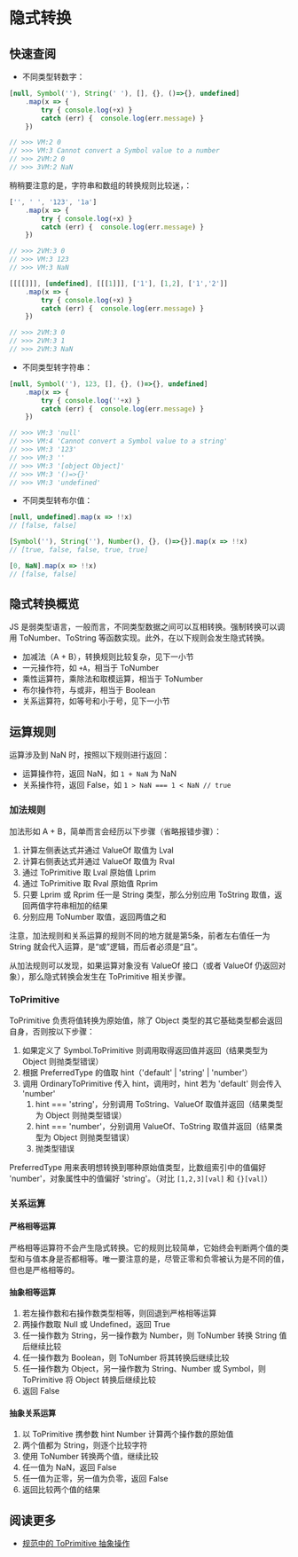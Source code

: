 # 隐式转换

## 快速查阅

* 不同类型转数字：

```js
[null, Symbol(''), String(' '), [], {}, ()=>{}, undefined]
    .map(x => {
        try { console.log(+x) }
        catch (err) {  console.log(err.message) }
    })

// >>> VM:2 0
// >>> VM:3 Cannot convert a Symbol value to a number
// >>> 2VM:2 0
// >>> 3VM:2 NaN
```

稍稍要注意的是，字符串和数组的转换规则比较迷，：

```js
['', ' ', '123', '1a']
    .map(x => {
        try { console.log(+x) }
        catch (err) {  console.log(err.message) }
    })

// >>> 2VM:3 0
// >>> VM:3 123
// >>> VM:3 NaN

[[[[]]], [undefined], [[[1]]], ['1'], [1,2], ['1','2']]
    .map(x => {
        try { console.log(+x) }
        catch (err) {  console.log(err.message) }
    })

// >>> 2VM:3 0
// >>> 2VM:3 1
// >>> 2VM:3 NaN
```

* 不同类型转字符串：

```js
[null, Symbol(''), 123, [], {}, ()=>{}, undefined]
    .map(x => {
        try { console.log(''+x) }
        catch (err) {  console.log(err.message) }
    })

// >>> VM:3 'null'
// >>> VM:4 'Cannot convert a Symbol value to a string'
// >>> VM:3 '123'
// >>> VM:3 ''
// >>> VM:3 '[object Object]'
// >>> VM:3 '()=>{}'
// >>> VM:3 'undefined'
```

* 不同类型转布尔值：

```js
[null, undefined].map(x => !!x)
// [false, false]

[Symbol(''), String(''), Number(), {}, ()=>{}].map(x => !!x)
// [true, false, false, true, true]

[0, NaN].map(x => !!x)
// [false, false]
```

## 隐式转换概览

JS 是弱类型语言，一般而言，不同类型数据之间可以互相转换。强制转换可以调用 ToNumber、ToString 等函数实现。此外，在以下规则会发生隐式转换。

* 加减法（A + B），转换规则比较复杂，见下一小节
* 一元操作符，如 `+A`，相当于 ToNumber
* 乘性运算符，乘除法和取模运算，相当于 ToNumber
* 布尔操作符，与或非，相当于 Boolean
* 关系运算符，如等号和小于号，见下一小节

## 运算规则

运算涉及到 NaN 时，按照以下规则进行返回：

* 运算操作符，返回 NaN，如 `1 + NaN` 为 NaN
* 关系操作符，返回 False，如 `1 > NaN === 1 < NaN // true`

### 加法规则

加法形如 A + B，简单而言会经历以下步骤（省略报错步骤）：

1. 计算左侧表达式并通过 ValueOf 取值为 Lval
2. 计算右侧表达式并通过 ValueOf 取值为 Rval
3. 通过 ToPrimitive 取 Lval 原始值 Lprim
4. 通过 ToPrimitive 取 Rval 原始值 Rprim
5. 只要 Lprim 或 Rprim 任一是 String 类型，那么分别应用 ToString 取值，返回两值字符串相加的结果
6. 分别应用 ToNumber 取值，返回两值之和

注意，加法规则和关系运算的规则不同的地方就是第5条，前者左右值任一为 String 就会代入运算，是“或”逻辑，而后者必须是“且”。

从加法规则可以发现，如果运算对象没有 ValueOf 接口（或者 ValueOf 仍返回对象），那么隐式转换会发生在 ToPrimitive 相关步骤。

### ToPrimitive

ToPrimitive 负责将值转换为原始值，除了 Object 类型的其它基础类型都会返回自身，否则按以下步骤：

1. 如果定义了 Symbol.ToPrimitive 则调用取得返回值并返回（结果类型为 Object 则抛类型错误）
2. 根据 PreferredType 的值取 hint（'default' | 'string' | 'number'）
3. 调用 OrdinaryToPrimitive 传入 hint，调用时，hint 若为 'default' 则会传入 'number'
    1. hint === 'string'，分别调用 ToString、ValueOf 取值并返回（结果类型为 Object 则抛类型错误）
    2. hint === 'number'，分别调用 ValueOf、ToString 取值并返回（结果类型为 Object 则抛类型错误）
    3. 抛类型错误

PreferredType 用来表明想转换到哪种原始值类型，比数组索引中的值偏好 'number'，对象属性中的值偏好 'string'。（对比 `[1,2,3][val]` 和 `{}[val]`）

### 关系运算

#### 严格相等运算

严格相等运算符不会产生隐式转换。它的规则比较简单，它始终会判断两个值的类型和与值本身是否都相等。唯一要注意的是，尽管正零和负零被认为是不同的值，但也是严格相等的。

#### 抽象相等运算

1. 若左操作数和右操作数类型相等，则回退到严格相等运算
2. 两操作数取 Null 或 Undefined，返回 True
3. 任一操作数为 String，另一操作数为 Number，则 ToNumber 转换 String 值后继续比较
4. 任一操作数为 Boolean，则 ToNumber 将其转换后继续比较
5. 任一操作数为 Object，另一操作数为 String、Number 或 Symbol，则 ToPrimitive 将 Object 转换后继续比较 
6. 返回 False

#### 抽象关系运算

1. 以 ToPrimitive 携参数 hint Number 计算两个操作数的原始值
2. 两个值都为 String，则逐个比较字符
3. 使用 ToNumber 转换两个值，继续比较
4. 任一值为 NaN，返回 False
5. 任一值为正零，另一值为负零，返回 False
6. 返回比较两个值的结果

## 阅读更多

* [规范中的 ToPrimitive 抽象操作](https://segmentfault.com/a/1190000016325587)